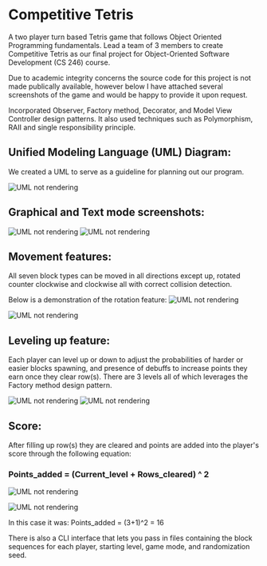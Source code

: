 # Competitive Tetris
A two player turn based Tetris game that follows Object Oriented Programming fundamentals. Lead a team of 3 members to create Competitive Tetris as our final project for Object-Oriented Software Development (CS 246) course.

Due to academic integrity concerns the source code for this project is not made publically available, however below I have attached several screenshots of the game and would be happy to provide it upon request.

Incorporated Observer, Factory method, Decorator, and Model View Controller design patterns. It also used techniques such as Polymorphism, RAII and single responsibility principle.

## Unified Modeling Language (UML) Diagram:

We created a UML to serve as a guideline for planning out our program.

![UML not rendering](UML.png?raw=true "Title")

## Graphical and Text mode screenshots:
![UML not rendering](Game_screenshots/Scoreboard_Graphic.png?raw=true "Title")
![UML not rendering](Game_screenshots/Scoreboard_Text.png?raw=true "Title")


## Movement features:
All seven block types can be moved in all directions except up, rotated counter clockwise and clockwise all with correct collision detection.

Below is a demonstration of the rotation feature:
![UML not rendering](Game_screenshots/Level_Graphic.png?raw=true "Title")

![UML not rendering](Game_screenshots/Movement_Graphic.png?raw=true "Title")

## Leveling up feature:
Each player can level up or down to adjust the probabilities of harder or easier blocks spawning, and presence of debuffs to increase points they earn once they clear row(s). There are 3 levels all of which leverages the Factory method design pattern.

![UML not rendering](Game_screenshots/Level_Graphic.png?raw=true "Title")
![UML not rendering](Game_screenshots/Level_Text.png?raw=true "Title")

## Score:
After filling up row(s) they are cleared and points are added into the player's score through the following equation:

### Points_added = (Current_level + Rows_cleared) ^ 2

![UML not rendering](Game_screenshots/Scoreboard_Graphic.png?raw=true "Title")


![UML not rendering](Game_screenshots/Scoreboard_Graphic_2.png?raw=true "Title")


In this case it was:
Points_added = (3+1)^2 = 16

There is also a CLI interface that lets you pass in files containing the block sequences for each player, starting level, game mode, and randomization seed. 


